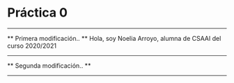  # Práctica 0
 
 ************************************************
 ** Primera modificación.. **
 Hola, soy Noelia Arroyo, alumna de CSAAI del curso 2020/2021


 ************************************************
 ** Segunda modificación.. **
 ************************************************
 